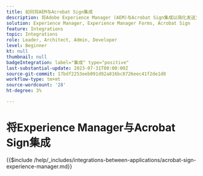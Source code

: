 ```yaml
---
title: 如何将AEM与Acrobat Sign集成
description: 将Adobe Experience Manager (AEM)与Acrobat Sign集成以简化发送文档以供签名。
solution: Experience Manager, Experience Manager Forms, Acrobat Sign
feature: Integrations
topic: Integrations
role: Leader, Architect, Admin, Developer
level: Beginner
kt: null
thumbnail: null
badgeIntegration: label="集成" type="positive"
last-substantial-update: 2023-07-31T00:00:00Z
source-git-commit: 17bdf2253eeb091d92a816bc8726eec41f2de1d8
workflow-type: tm+mt
source-wordcount: '28'
ht-degree: 3%

---
```



# 将Experience Manager与Acrobat Sign集成

{{$include /help/_includes/integrations-between-applications/acrobat-sign-experience-manager.md}}
